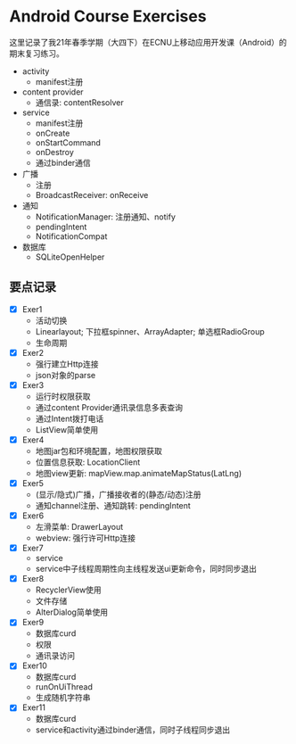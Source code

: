# Android Course Exercises

这里记录了我21年春季学期（大四下）在ECNU上移动应用开发课（Android）的期末复习练习。

+ activity
  + manifest注册
+ content provider
  + 通信录: contentResolver
+ service
  + manifest注册
  + onCreate
  + onStartCommand
  + onDestroy
  + 通过binder通信
+ 广播
  + 注册
  + BroadcastReceiver: onReceive
+ 通知
  + NotificationManager: 注册通知、notify
  + pendingIntent
  + NotificationCompat
+ 数据库
  + SQLiteOpenHelper

## 要点记录

+ [x] Exer1
  + 活动切换
  + Linearlayout; 下拉框spinner、ArrayAdapter; 单选框RadioGroup
  + 生命周期
+ [x] Exer2
  + 强行建立Http连接
  + json对象的parse
+ [x] Exer3
  + 运行时权限获取
  + 通过content Provider通讯录信息多表查询
  + 通过Intent拨打电话
  + ListView简单使用
+ [x] Exer4
  + 地图jar包和环境配置，地图权限获取
  + 位置信息获取: LocationClient
  + 地图view更新: mapView.map.animateMapStatus(LatLng)
+ [x] Exer5
  + (显示/隐式)广播，广播接收者的(静态/动态)注册
  + 通知channel注册、通知跳转: pendingIntent
+ [x] Exer6
  + 左滑菜单: DrawerLayout
  + webview: 强行许可Http连接
+ [x] Exer7
  + service
  + service中子线程周期性向主线程发送ui更新命令，同时同步退出
+ [x] Exer8
  + RecyclerView使用
  + 文件存储
  + AlterDialog简单使用
+ [x] Exer9
  + 数据库curd
  + 权限
  + 通讯录访问
+ [x] Exer10
  + 数据库curd
  + runOnUiThread
  + 生成随机字符串
+ [x] Exer11
  + 数据库curd
  + service和activity通过binder通信，同时子线程同步退出
